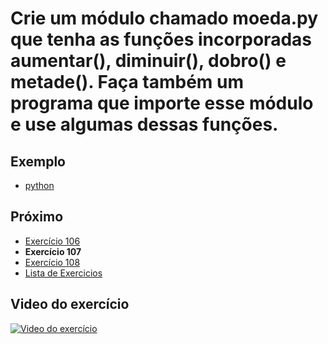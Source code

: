 # Crie um módulo chamado moeda.py que tenha as funções incorporadas aumentar(), diminuir(), dobro() e metade(). Faça também um programa que importe esse módulo e use algumas dessas funções.

## Exemplo

- [python](python)

## Próximo

- [Exercício 106](../106)
- **Exercício 107**
- [Exercício 108](../108)
- [Lista de Exercicios](../)

## Video do exercício

[![Video do exercício](https://img.youtube.com/vi/y8pI8YBphQI/maxresdefault.jpg)](https://youtu.be/y8pI8YBphQI)